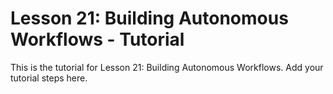 # Lesson 21: Building Autonomous Workflows - Tutorial

This is the tutorial for Lesson 21: Building Autonomous Workflows. Add your tutorial steps here.
